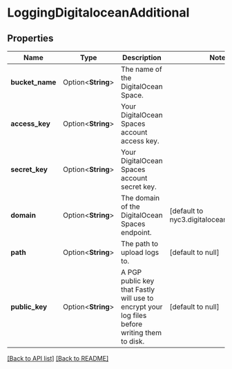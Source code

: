 # LoggingDigitaloceanAdditional

## Properties

Name | Type | Description | Notes
------------ | ------------- | ------------- | -------------
**bucket_name** | Option<**String**> | The name of the DigitalOcean Space. | 
**access_key** | Option<**String**> | Your DigitalOcean Spaces account access key. | 
**secret_key** | Option<**String**> | Your DigitalOcean Spaces account secret key. | 
**domain** | Option<**String**> | The domain of the DigitalOcean Spaces endpoint. | [default to nyc3.digitaloceanspaces.com]
**path** | Option<**String**> | The path to upload logs to. | [default to null]
**public_key** | Option<**String**> | A PGP public key that Fastly will use to encrypt your log files before writing them to disk. | [default to null]

[[Back to API list]](../README.md#documentation-for-api-endpoints) [[Back to README]](../README.md)


